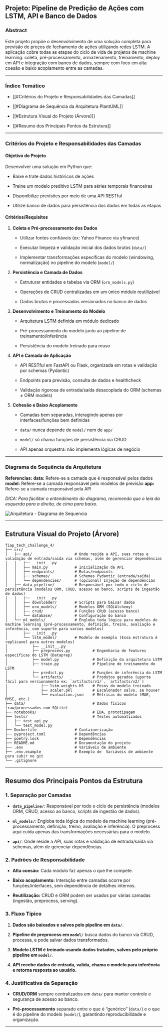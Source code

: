 ## Projeto: Pipeline de Predição de Ações com LSTM, API e Banco de Dados

### Abstract

Este projeto propõe o desenvolvimento de uma solução completa para previsão de preços de fechamento de ações utilizando redes LSTM. A aplicação cobre todas as etapas do ciclo de vida de projetos de machine learning: coleta, pré-processamento, armazenamento, treinamento, deploy em API e integração com banco de dados, sempre com foco em alta coesão e baixo acoplamento entre as camadas.
* * *

### Índice Temático

*   [[#Critérios do Projeto e Responsabilidades das Camadas]]
    
*   [[#Diagrama de Sequência da Arquitetura PlantUML]]
    
*   [[#Estrutura Visual do Projeto (Árvore)]]
    
*   [[#Resumo dos Principais Pontos da Estrutura]]
    

* * *

### **Critérios do Projeto e Responsabilidades das Camadas**

#### **Objetivo do Projeto**

Desenvolver uma solução em Python que:

*   Baixe e trate dados históricos de ações
    
*   Treine um modelo preditivo LSTM para séries temporais financeiras
    
*   Disponibilize previsões por meio de uma API RESTful
    
*   Utilize banco de dados para persistência dos dados em todas as etapas
    

#### **Critérios/Requisitos**

1.  **Coleta e Pré-processamento dos Dados**
    
    *   Utilizar fontes confiáveis (ex: Yahoo Finance via yfinance)
        
    *   Executar limpeza e validação inicial dos dados brutos (`data/`)
        
    *   Implementar transformações específicas do modelo (windowing, normalização) no pipeline do modelo (`model/`)
    
2.  **Persistência e Camada de Dados**
    
    *   Estruturar entidades e tabelas via ORM (`orm_models.py`)
        
    *   Operações de CRUD centralizadas em um único módulo reutilizável
        
    *   Dados brutos e processados versionados no banco de dados
    
3.  **Desenvolvimento e Treinamento do Modelo**
    
    *   Arquitetura LSTM definida em módulo dedicado
        
    *   Pré-processamento do modelo junto ao pipeline de treinamento/inferência
        
    *   Persistência do modelo treinado para reuso
    
4.  **API e Camada de Aplicação**
    
    *   API RESTful em FastAPI ou Flask, organizada em rotas e validação por schemas (Pydantic)
        
    *   Endpoints para previsão, consulta de dados e healthcheck
        
    *   Validação rigorosa de entrada/saída desacoplada do ORM (schemas ≠ ORM models)
    
5.  **Cohesão e Baixo Acoplamento**
    
    *   Camadas bem separadas, interagindo apenas por interfaces/funções bem definidas
        
    *   `data/` nunca depende de `model/` nem de `app/`
        
    *   `model/` só chama funções de persistência via CRUD
        
    *   API apenas orquestra: não implementa lógicas de negócio
    

* * *

### **Diagrama de Sequência da Arquitetura**

**Referencias:**
	**data:** Refere-se a camada que é responsável pelos dados
	**model:** Refere-se a camada responsável pelo modelos de previsão
	**app:** Refere-se a camada responsável pela API


*DICA: Para facilitar o entendimento do diagrama, recomendo que o leia da esquerda para a direita, de cima para baixo.*

![Arquitetura - Diagrama de Sequencia](architecture_sequence_diagram.svg)

* * *

## **Estrutura Visual do Projeto (Árvore)**

```plaintext
fiap_tech_challenge_4/
├── src/
│   ├── api/                   # Onde reside a API, suas rotas e validação de entrada/saída via schemas, além de gerenciar dependências
│   │   ├── __init__.py
│   │   ├── main.py            # Inicialização da API
│   │   ├── endpoints/         # Rotas/endpoints
│   │   ├── schemas/           # Schemas Pydantic (entrada/saída)
│   │   └── dependencies/      # (opcional) Injeção de dependências
│   ├── data_pipeline/         # Responsável por todo o ciclo de persistência (modelos ORM, CRUD, acesso ao banco, scripts de ingestão de dados)
│   │   ├── __init__.py
│   │   ├── downloader/        # Scripts para baixar dados
│   │   ├── orm_models/        # Modelos ORM (SQLAlchemy)
│   │   ├── crud/              # Funções CRUD (acesso banco)
│   │   └── database/          # Configuração do banco
│   └── ml_models/             # Engloba toda lógica para modelos de machine learning (pré-processamento, definição, treino, avaliação e inferência, com suporte para varios modelos)
│       ├── __init__.py
│       └── lstm_model/        # Modelo de exemplo (Essa estrutura é replicavel para outros modelos)
│           ├── __init__.py
│           ├── preprocess.py          # Engenharia de features específicas do LSTM (Dataprep)
│           ├── model.py               # Definição da arquitetura LSTM
│           ├── train.py               # Pipeline de treinamento do LSTM
│           ├── predict.py             # Funções de inferência do LSTM
│           └── artifacts/             # Produtos gerados (uporte fácil para versionamento ex: `artifacts/v1/`, `artifacts/v2/`)
│               ├── lstm_weights.h5    # Pesos do modelo treinado
│               ├── scaler.pkl         # Escalonador salvo, se houver
│               └── evaluation.json    # Métricas do modelo (MAE, RMSE, etc.)
├── data/                              # Dados físicos (raw/processados com SQLite)
├── notebooks/                         # EDA, prototipagem
├── tests/                             # Testes automatizados
│   ├── test_api.py
│   └── test_model.py
├── Dockerfile                 # Containerização
├── pyproject.toml             # Dependências
├── poetry.lock                # Dependências
├── README.md                  # Documentação do projeto
├── .env                       # Variáveis de ambiente
├── .env.example               # Exemplo de  Variáveis de ambiente para subir no git
└── .gitignore
```

* * *

## **Resumo dos Principais Pontos da Estrutura**
### **1\. Separação por Camadas**

*   **`data_pipeline/`**: Responsável por todo o ciclo de persistência (modelos ORM, CRUD, acesso ao banco, scripts de ingestão de dados).
    
*   **`ml_models/`**: Engloba toda lógica do modelo de machine learning (pré-processamento, definição, treino, avaliação e inferência). O preprocess aqui cuida apenas das transformações necessárias para o modelo.
    
*   **`api/`**: Onde reside a API, suas rotas e validação de entrada/saída via schemas, além de gerenciar dependências.
    

### **2\. Padrões de Responsabilidade**

*   **Alta coesão:** Cada módulo faz apenas o que lhe compete.
    
*   **Baixo acoplamento:** Interação entre camadas ocorre por funções/interfaces, sem dependência de detalhes internos.
    
*   **Reutilização:** CRUD e ORM podem ser usados por várias camadas (ingestão, preprocess, serving).
    

### **3\. Fluxo Típico**

1.  **Dados são baixados e salvos pelo pipeline em `data/`**.
    
2.  **Pipeline de preprocess em `model/`** busca dados do banco via CRUD, processa, e pode salvar dados transformados.
    
3.  **Modelo LSTM é treinado usando dados tratados, salvos pelo próprio pipeline em `model/`**.
    
4.  **API recebe dados de entrada, valida, chama o modelo para inferência e retorna resposta ao usuário.**
    

### **4\. Justificativa da Separação**

*   **CRUD/ORM** sempre centralizados em `data/` para manter controle e segurança de acesso ao banco.
    
*   **Pré-processamento** separado entre o que é “genérico” (`data/`) e o que é do pipeline do modelo (`model/`), garantindo reproducibilidade e organização.
    

* * *